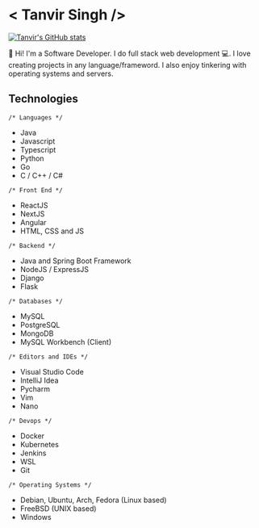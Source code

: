# < Tanvir Singh />

[![Tanvir's GitHub stats](https://github-readme-stats.vercel.app/api?username=TanvirSingh007)](https://github.com/anuraghazra/github-readme-stats)

👋 Hi! I'm a Software Developer. I do full stack web development 💻. I love creating projects in any language/frameword. I also enjoy tinkering with operating systems and servers.   

## Technologies
```/* Languages */```
- Java
- Javascript
- Typescript
- Python
- Go
- C / C++ / C#

```/* Front End */```
- ReactJS
- NextJS
- Angular
- HTML, CSS and JS

```/* Backend */ ```
- Java and Spring Boot Framework
- NodeJS / ExpressJS
- Django
- Flask

```/* Databases */```
- MySQL
- PostgreSQL
- MongoDB
- MySQL Workbench (Client)

```/* Editors and IDEs */```
- Visual Studio Code
- IntelliJ Idea
- Pycharm
- Vim
- Nano

```/* Devops */ ```
- Docker
- Kubernetes
- Jenkins
- WSL
- Git

```/* Operating Systems */```
- Debian, Ubuntu, Arch, Fedora (Linux based)
- FreeBSD (UNIX based)
- Windows
